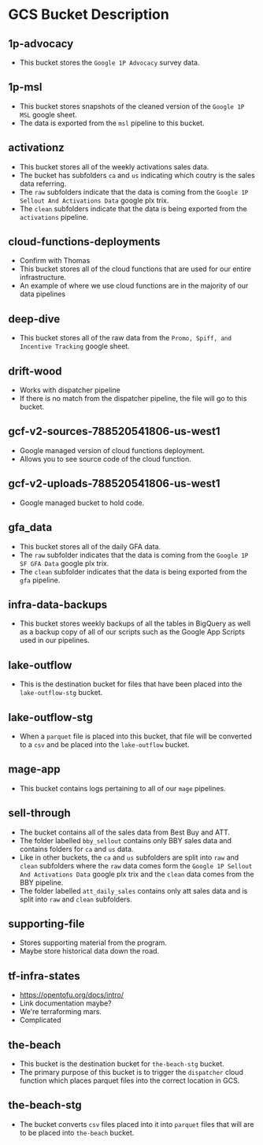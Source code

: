 # GCS Bucket Description

## 1p-advocacy

- This bucket stores the `Google 1P Advocacy` survey data.

## 1p-msl

- This bucket stores snapshots of the cleaned version of the `Google 1P MSL` google sheet.
- The data is exported from the `msl` pipeline to this bucket.

## activationz

- This bucket stores all of the weekly activations sales data.
- The bucket has subfolders `ca` and `us` indicating which coutry is the sales data referring.
- The `raw` subfolders indicate that the data is coming from the `Google 1P Sellout And Activations Data` google plx trix.
- The `clean` subfolders indicate that the data is being exported from the `activations` pipeline.

## cloud-functions-deployments

- Confirm with Thomas
- This bucket stores all of the cloud functions that are used for our entire infrastructure.
- An example of where we use cloud functions are in the majority of our data pipelines

## deep-dive

- This bucket stores all of the raw data from the `Promo, Spiff, and Incentive Tracking` google sheet.

## drift-wood
* Works with dispatcher pipeline
* If there is no match from the dispatcher pipeline, the file will go to this bucket.

## gcf-v2-sources-788520541806-us-west1
* Google managed version of cloud functions deployment.
* Allows you to see source code of the cloud function.

## gcf-v2-uploads-788520541806-us-west1
* Google managed bucket to hold code.



## gfa_data

- This bucket stores all of the daily GFA data.
- The `raw` subfolder indicates that the data is coming from the `Google 1P SF GFA Data` google plx trix.
- The `clean` subfolder indicates that the data is being exported from the `gfa` pipeline.

## infra-data-backups

- This bucket stores weekly backups of all the tables in BigQuery as well as a backup copy of all of our scripts such as the Google App Scripts used in our pipelines.

## lake-outflow

- This is the destination bucket for files that have been placed into the `lake-outflow-stg` bucket.

## lake-outflow-stg

- When a `parquet` file is placed into this bucket, that file will be converted to a `csv` and be placed into the `lake-outflow` bucket.

## mage-app

- This bucket contains logs pertaining to all of our `mage` pipelines.

## sell-through

- The bucket contains all of the sales data from Best Buy and ATT.
- The folder labelled `bby_sellout` contains only BBY sales data and contains folders for `ca` and `us` data.
- Like in other buckets, the `ca` and `us` subfolders are split into `raw` and `clean` subfolders where the `raw` data comes form the `Google 1P Sellout And Activations Data` google plx trix and the `clean` data comes from the BBY pipeline.
- The folder labelled `att_daily_sales` contains only att sales data and is split into `raw` and `clean` subfolders.

## supporting-file
* Stores supporting material from the program.
* Maybe store historical data down the road.

## tf-infra-states
* https://opentofu.org/docs/intro/
* Link documentation maybe?
* We're terraforming mars.
* Complicated



## the-beach

- This bucket is the destination bucket for `the-beach-stg` bucket.
- The primary purpose of this bucket is to trigger the `dispatcher` cloud function which places parquet files into the correct location in GCS.

## the-beach-stg

- The bucket converts `csv` files placed into it into `parquet` files that will are to be placed into `the-beach` bucket.
